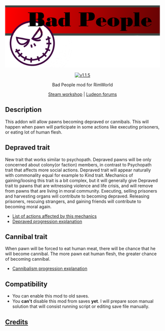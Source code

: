 <p align="center">
    <img src="https://raw.githubusercontent.com/Aviuz/BadPeople/master/Images/Logo.png" alt="Locks" />
</p>
<p align="center">
  <a href="https://github.com/Aviuz/BadPeople/releases">
    <img src="https://img.shields.io/badge/version-1.1.5-red.svg?style=flat" alt="v1.1.5" />
  </a>
</p>

<p align="center">
  Bad People mod for RimWorld
</p>
<p align="center">
    <a href=https://steamcommunity.com/sharedfiles/filedetails/?id=1369675292>Steam workshop</a> | <a href=https://ludeon.com/forums/index.php?topic=41303.0>Ludeon forums</a>
</p>

## Description
This addon will allow pawns becoming depraved or cannibals. This will happen when pawn will participate in some actions like executing prisoners, or eating lot of human flesh.

## Depraved trait
New trait that works similar to psychopath. Depraved pawns will be only concerned about colony(or faction) members, in contrast to Psychopath trait that affects more social actions.
Depraved trait will appear naturally with commonality equal for example to Kind trait.
Mechanics of gaining/loosing this trait is a bit complex, but it will generally give Depraved trait to pawns that are witnessing violence and life crisis, and will remove from pawns that are living in moral community.
Executing, selling prisoners and harvesting organs will contribute to becoming depraved.
Releasing prisoners, rescuing strangers, and gaining friends will contribute to becoming moral again.
* [List of actions affected by this mechanics](../../wiki/Depraved-trait)
* [Depraved progression explanation](../../wiki/Morality-progression)

## Cannibal trait
When pawn will be forced to eat human meat, there will be chance that he will become cannibal. The more pawn eat human flesh, the greater chance of becoming cannibal. 
* [Cannibalism progression explanation](../../wiki/Cannibalism-progression)

## Compatibility
* You can enable this mod to old saves.
* You **can't** disable this mod from saves **yet**. I will prepare soon manual solution that will consist running script or editing save file manually.

## [Credits](credits.md)
